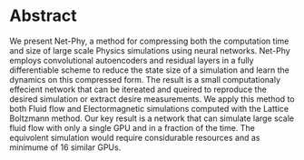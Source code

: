 
# Abstract

We present Net-Phy, a method for compressing both the computation time and size of large scale Physics simulations using neural networks. Net-Phy employs convolutional autoencoders and residual layers in a fully differentiable scheme to reduce the state size of a simulation and learn the dynamics on this compressed form. The result is a small computationaly effecient network that can be itereated and queired to reproduce the desired simulation or extract desire measurements. We apply this method to both Fluid flow and Electormagnetic simulations computed with the Lattice Boltzmann method. Our key result is a network that can simulate large scale fluid flow with only a single GPU and in a fraction of the time. The equivolent simulation would require considurable resources and as minimume of 16 similar GPUs.



